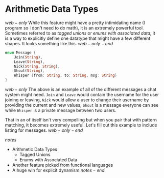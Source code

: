 # Arithmetic Data Types
$web-only$
While this feature might have a pretty intimidating name (I program so I don't need to do math), it is an extremely powerful tool. Sometimes referred to as _tagged unions_ or _enums with associated data_, it is a way to explicitly define one datatype that might have a few different shapes. It looks something like this.
$web-only-end$

```rust
enum Message {
    Join(String),
    Leave(String),
    Nick(String, String),
    Shout(String),
    Whisper {from: String, to: String, msg: String}
}
```
$web-only$
The above is an example of all of the different messages a chat system might need. `Join` and `Leave` would contain the username for the user joining or leaving, `Nick` would allow a user to change their username by providing the current and new values, `Shout` is a message everyone can see while `Whisper` is a private message between two users. 

That in an of itself isn't very compelling but when you pair that with pattern matching, it becomes extremely useful. Let's fill out this example to include listing for messages.
$web-only-end$


$notes$
- Arithmetic Data Types
    - Tagged Unions
    - Enums with Associated Data
- Another feature picked from functional languages
- A huge win for explicit dynamism
$notes-end$